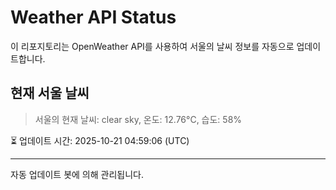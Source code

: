
# Weather API Status

이 리포지토리는 OpenWeather API를 사용하여 서울의 날씨 정보를 자동으로 업데이트합니다.

## 현재 서울 날씨
> 서울의 현재 날씨: clear sky, 온도: 12.76°C, 습도: 58%

⏳ 업데이트 시간: 2025-10-21 04:59:06 (UTC)

---
자동 업데이트 봇에 의해 관리됩니다.
